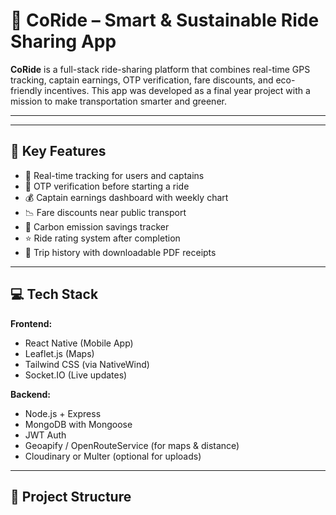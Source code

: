 # 🚖 CoRide – Smart & Sustainable Ride Sharing App

**CoRide** is a full-stack ride-sharing platform that combines real-time GPS tracking, captain earnings, OTP verification, fare discounts, and eco-friendly incentives. This app was developed as a final year project with a mission to make transportation smarter and greener.

---


---

## 🚀 Key Features

- 🧭 Real-time tracking for users and captains  
- 🔐 OTP verification before starting a ride  
- 💰 Captain earnings dashboard with weekly chart  
- 📉 Fare discounts near public transport  
- 🌱 Carbon emission savings tracker  
- ⭐ Ride rating system after completion  
- 📄 Trip history with downloadable PDF receipts

---

## 💻 Tech Stack

**Frontend:**
- React Native (Mobile App)
- Leaflet.js (Maps)
- Tailwind CSS (via NativeWind)
- Socket.IO (Live updates)

**Backend:**
- Node.js + Express
- MongoDB with Mongoose
- JWT Auth
- Geoapify / OpenRouteService (for maps & distance)
- Cloudinary or Multer (optional for uploads)

---

## 📂 Project Structure

